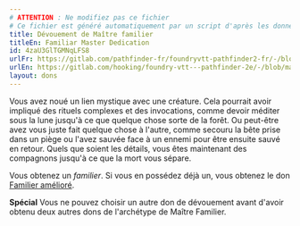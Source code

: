 ```yaml
---
# ATTENTION : Ne modifiez pas ce fichier
# Ce fichier est généré automatiquement par un script d'après les données du module Foundry VTT officiel et de sa traduction
title: Dévouement de Maître familier
titleEn: Familiar Master Dedication
id: 4zaU3GlTGMNqLFS8
urlFr: https://gitlab.com/pathfinder-fr/foundryvtt-pathfinder2-fr/-/blob/master/data/feats/4zaU3GlTGMNqLFS8.htm
urlEn: https://gitlab.com/hooking/foundry-vtt---pathfinder-2e/-/blob/master/packs/data/feats.db/familiar-master-dedication.json
layout: dons
---
```

Vous avez noué un lien mystique avec une créature. Cela pourrait avoir impliqué des rituels complexes et des invocations, comme devoir méditer sous la lune jusqu'à ce que quelque chose sorte de la forêt. Ou peut-être avez vous juste fait quelque chose à l'autre, comme secouru la bête prise dans un piège ou l'avez sauvée face à un ennemi pour être ensuite sauvé en retour. Quels que soient les détails, vous êtes maintenant des compagnons jusqu'à ce que la mort vous sépare.

Vous obtenez un *familier*. Si vous en possédez déjà un, vous obtenez le don [Familier amélioré](familier-amélioré.html).

**Spécial** Vous ne pouvez choisir un autre don de dévouement avant d'avoir obtenu deux autres dons de l'archétype de Maître Familier.

